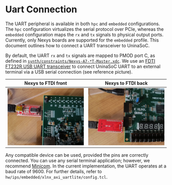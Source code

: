 # Uart Connection

The UART peripheral is available in both `hpc` and `embedded` configurations. The `hpc` configuration virtualizes the serial protocol over PCIe, whereas the `embedded` configuration maps the `rx` and `tx` signals to physical output ports. Currently, only Nexys boards are supported for the `embedded` profile. This document outlines how to connect a UART transceiver to UninaSoC.

By default, the UART `rx` and `tx` signals are mapped to PMOD port C, as defined in [`synth/constraints/Nexys-A7-*T-Master.xdc`](../synth/constraints). We use an [FDTI FT232R USB UART transceiver](https://ftdichip.com/wp-content/uploads/2020/08/DS_FT232R.pdf) to connect UninaSoC UART to an external terminal via a USB serial connection (see reference picture).

Nexys to FTDI front        |  Nexys to FTDI back
:-------------------------:|:-------------------------:
![Nexys to FTDI Front](nexys_ftdi_front.jpeg)  |  ![Nexys to FTDI Back](nexys_ftdi_back.jpeg)

Any compatible device can be used, provided the pins are correctly connected.
You can use any serial terminal application; however, we recommend [Minicom](https://github.com/Distrotech/minicom/tree/master).
In the current implementation, the UART operates at a baud rate of 9600. For further details, refer to `hw/ips/embedded/xlnx_axi_uartlite/config.tcl`.




